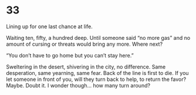 # 33

Lining up for one last chance at life. 

Waiting ten, fifty, a hundred deep. Until someone said “no more gas” and no amount of cursing or threats would bring any more. Where next?

“You don’t have to go home but you can’t stay here.”

Sweltering in the desert, shivering in the city, no difference. Same desperation, same yearning, same fear.  Back of the line is first to die. If you let someone in front of you, will they turn back to help, to return the favor? Maybe. Doubt it. I wonder though... how many turn around?